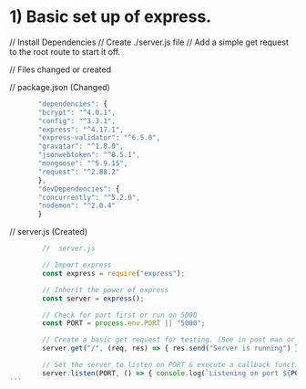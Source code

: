 # 1) Basic set up of express.

// Install Dependencies
// Create ./server.js file
// Add a simple get request to the root route to start it off.


// Files changed or created

// package.json (Changed)
 ```javascript
        "dependencies": {
        "bcrypt": "^4.0.1",
        "config": "^3.3.1",
        "express": "^4.17.1",
        "express-validator": "^6.5.0",
        "gravatar": "^1.8.0",
        "jsonwebtoken": "^8.5.1",
        "mongoose": "^5.9.15",
        "request": "^2.88.2"
        },
        "devDependencies": {
        "concurrently": "^5.2.0",
        "nodemon": "^2.0.4"
        }
```

// server.js  (Created)
````javascript
        //  server.js

        // Import express
        const express = require("express");

        // Inherit the power of express
        const server = express();

        // Check for port first or run on 5000
        const PORT = process.env.PORT || "5000";

        // Create a basic get request for testing. (See in post man or browser.)
        server.get("/", (req, res) => { res.send("Server is running") });

        // Set the server to listen on PORT & execute a callback function.
        server.listen(PORT, () => { console.log(`Listening on port ${PORT}...`) })
```
